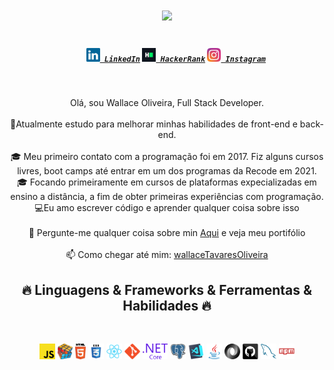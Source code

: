 <h1 align="center">
  <a href="https://git.io/typing-svg">
    <img src="https://readme-typing-svg.herokuapp.com/?lines=Hello,+everyone👋;I'm+Wallace+T+Oliveira;Nice+to+meet+you!&center=true&size=30">
  </a>
</h1>

<h5 align="center">
  <code>
    <a href="https://www.linkedin.com/in/wallace-oliveira/" title="LinkedIn Profile"><img width="22" src="images/linkedin.svg"> LinkedIn</a></code>
  <code><a href="https://www.hackerrank.com/wallacetavareso1" title="Gmail "><img width="22" src="images/hackerrank.png"> HackerRank</a></code>
  <code><a href="https://www.instagram.com/wallace_toliveira/" title="Instagram Profile"><img width="22" src="images/instagram.svg"> Instagram</a></code>
</h5>
<br><p align="center">Olá, sou Wallace Oliveira, Full Stack Developer.<br>
  <br>🔬Atualmente estudo para melhorar minhas habilidades de front-end e back-end.</br>
  <br>🎓 Meu primeiro contato com a programação foi em 2017. Fiz alguns cursos livres, boot camps até entrar em um dos programas da Recode em 2021.
  <br>🎓 Focando primeiramente em cursos de plataformas expecializadas em ensino a distância, a fim de obter primeiras experiências com programação.
  <br>💻Eu amo escrever código e aprender qualquer coisa sobre isso</br>
  <br>💬 Pergunte-me qualquer coisa sobre min <a href="https://www.instagram.com/wallace_toliveira/" title="Issues">Aqui</a> e veja meu portifólio</br>
  <br>
  📫 Como chegar até mim: <a href="mailto: wallacetavaresoliveira84@gmail.com
.com">wallaceTavaresOliveira
</a>
</p>
<h2 align="center">🔥 Linguagens & Frameworks & Ferramentas & Habilidades 🔥</h2>
<br>
<p align="center">
     <code><img title="Javascript" height="25" src="images/javascript.svg"></code>
    <code><img title="Problem Solving" height="25" src="images/problemSolving.png"></code>
    <code><img title="HTML5" height="25" src="images/html5.svg"></code>
    <code><img title="CSS" height="25" src="images/css.svg"></code>
    <code><img title="React" height="25" src="images/react-original.svg"></code>
    <code><img title="Git" height="25" src="images/git-original.svg"></code>
    <code><img title=".NetCore" height="25" src="images/dotnetcore.svg"></code>
    <code><img title="PostgreSQL" height="25" src="images/postgresql.svg"></code>
    <code><img title="Visual Studio Code" height="25" src="images/vscode.png"></code>
    <code><img title="Java" height="25" src="images/java-original.svg"></code>
    <code><img title="JSON" height="25" src="images/json.svg"></code>
    <code><img title="GitHub" height="25" src="images/github.svg"></code>
    <code><img title="MySQL" height="25" src="images/mysql.svg"></code>
    <code><img title="npm" height="25" src="images/npm.svg"></code>
</p>
<!--  
<hr>
    <h2 align="center">⚡ Stats ⚡</h2>
<br>

<h2 align="center">👨‍💻 Repositories 👨‍💻</h2>
<br>

</div>
<br><br><br><br><br><br>
-->
